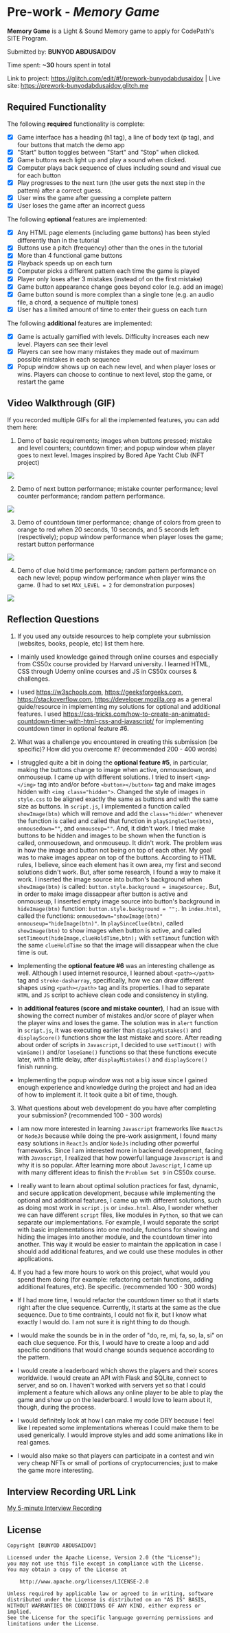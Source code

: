 # Pre-work - *Memory Game*

**Memory Game** is a Light & Sound Memory game to apply for CodePath's SITE Program. 

Submitted by: **BUNYOD ABDUSAIDOV**

Time spent: **~30** hours spent in total

Link to project: https://glitch.com/edit/#!/prework-bunyodabdusaidov | Live site: https://prework-bunyodabdusaidov.glitch.me

## Required Functionality

The following **required** functionality is complete:

* [x] Game interface has a heading (h1 tag), a line of body text (p tag), and four buttons that match the demo app
* [x] "Start" button toggles between "Start" and "Stop" when clicked. 
* [x] Game buttons each light up and play a sound when clicked. 
* [x] Computer plays back sequence of clues including sound and visual cue for each button
* [x] Play progresses to the next turn (the user gets the next step in the pattern) after a correct guess. 
* [x] User wins the game after guessing a complete pattern
* [x] User loses the game after an incorrect guess

The following **optional** features are implemented:

* [x] Any HTML page elements (including game buttons) has been styled differently than in the tutorial
* [x] Buttons use a pitch (frequency) other than the ones in the tutorial
* [x] More than 4 functional game buttons
* [x] Playback speeds up on each turn
* [x] Computer picks a different pattern each time the game is played
* [x] Player only loses after 3 mistakes (instead of on the first mistake)
* [x] Game button appearance change goes beyond color (e.g. add an image)
* [x] Game button sound is more complex than a single tone (e.g. an audio file, a chord, a sequence of multiple tones)
* [x] User has a limited amount of time to enter their guess on each turn

The following **additional** features are implemented:

- [x] Game is actually gamified with levels. Difficulty increases each new level. Players can see their level
- [x] Players can see how many mistakes they made out of maximum possible mistakes in each sequence
- [x] Popup window shows up on each new level, and when player loses or wins. Players can choose to continue to next level, stop the game, or restart the game

## Video Walkthrough (GIF)

If you recorded multiple GIFs for all the implemented features, you can add them here:

1. Demo of basic requirements; images when buttons pressed; mistake and level counters; countdown timer; and popup window when player goes to next level. Images inspired by Bored Ape Yacht Club (NFT project)

![](http://g.recordit.co/VrpeTsqyCo.gif)

2. Demo of next button performance; mistake counter performance; level counter performance; random pattern performance.

![](http://g.recordit.co/09xuWigGu3.gif)

3. Demo of countdown timer performance; change of colors from green to orange to red when 20 seconds, 10 seconds, and 5 seconds left (respectively); popup window performance when player loses the game; restart button performance

![](http://g.recordit.co/D6c7rghCjS.gif)

4. Demo of clue hold time performance; random pattern performance on each new level; popup window performance when player wins the game. (I had to set `MAX_LEVEL = 2` for demonstration purposes)

![](http://g.recordit.co/wwbmaXgM2J.gif)

## Reflection Questions
1. If you used any outside resources to help complete your submission (websites, books, people, etc) list them here. 

* I mainly used knowledge gained through online courses and especially from CS50x course provided by Harvard university. I learned HTML, CSS through Udemy online courses and JS in CS50x courses & challenges. 

* I used https://w3schools.com, https://geeksforgeeks.com, https://stackoverflow.com, https://developer.mozilla.org as a general guide/resource in implementing my solutions for optional and additional features. I used https://css-tricks.com/how-to-create-an-animated-countdown-timer-with-html-css-and-javascript/ for implementing countdown timer in optional feature #6.

2. What was a challenge you encountered in creating this submission (be specific)? How did you overcome it? (recommended 200 - 400 words) 

* I struggled quite a bit in doing the **optional feature #5**, in particular, making the buttons change to image when active, onmousedown, and onmouseup. I came up with different solutions. I tried to insert `<img></img>` tag into and/or before `<button></button>` tag and make images hidden with `<img class="hidden">`. Changed the style of images in `style.css` to be aligned exactly the same as buttons and with the same size as buttons. In `script.js`, I implemented a function called `showImage(btn)` which will remove and add the `class="hidden"` whenever the function is called and called that function in `playSingleClue(btn)`, `onmousedown=""`, and `onmouseup=""`. And, it didn't work. I tried make buttons to be hidden and images to be shown when the function is called, onmousedown, and onmouseup. It didn't work. The problem was in how the image and button not being on top of each other. My goal was to make images appear on top of the buttons. According to HTML rules, I believe, since each element has it own area, my first and second solutions didn't work. But, after some research, I found a way to make it work. I inserted the image source into button's background when `showImage(btn)` is called: `button.style.background = imageSource;`. But, in order to make image dissappear after button is active and onmouseup, I inserted empty image source into button's background in `hideImage(btn)` function: `button.style.background = "";`. In `index.html`, called the functions: `onmousedown="showImage(btn)" onmouseup="hideImage(btn)"`. In `playSinceClue(btn)`, called `showImage(btn)` to show images when button is active, and called `setTimeout(hideImage,clueHoldTime,btn);` with `setTimout` function with the same `clueHoldTime` so that the image will dissappear when the clue time is out.

* Implementing the **optional feature #6** was an interesting challenge as well. Although I used internet resource, I learned about `<path></path>` tag and `stroke-dasharray`, specifically, how we can draw different shapes using `<path></path>` tag and its properties. I had to separate `HTML` and `JS` script to achieve clean code and consistency in styling. 

* In **additional features (score and mistake counter)**, I had an issue with showing the correct number of mistakes and/or score of player when the player wins and loses the game. The solution was in `alert` function in `script.js`, it was executing earlier than `displayMistakes()` and `displayScore()` functions show the last mistake and score. After reading about order of scripts in `Javascript`, I decided to use `setTimout()` with `winGame()` and/or `loseGame()` functions so that these functions execute later, with a little delay, after `displayMistakes()` and `displayScore()` finish running. 

* Implementing the popup window was not a big issue since I gained enough experience and knowledge during the project and had an idea of how to implement it. It took quite a bit of time, though.

3. What questions about web development do you have after completing your submission? (recommended 100 - 300 words) 

* I am now more interested in learning `Javascript` frameworks like `ReactJs` or `NodeJs` because while doing the pre-work assignment, I found many easy solutions in `ReactJs` and/or `NodeJs` including other powerful frameworks. Since I am interested more in backend development, facing with `Javascript`, I realized that how powerful language `Javascript` is and why it is so popular. After learning more about `Javascript`, I came up with many different ideas to finish the `Problem Set 9` in CS50x course. 

* I really want to learn about optimal solution practices for fast, dynamic, and secure application development, because while implementing the optional and additional features, I came up with different solutions, such as doing most work in `script.js` or `index.html`. Also, I wonder whether we can have different `script` files, like modules in `Python`, so that we can separate our implementations. For example, I would separate the script with basic implementations into one module, functions for showing and hiding the images into another module, and the countdown timer into another. This way it would be easier to maintain the application in case I should add additional features, and we could use these modules in other applications.

4. If you had a few more hours to work on this project, what would you spend them doing (for example: refactoring certain functions, adding additional features, etc). Be specific. (recommended 100 - 300 words) 

* If I had more time, I would refactor the countdown timer so that it starts right after the clue sequence. Currently, it starts at the same as the clue sequence. Due to time contraints, I could not fix it, but I know what exactly I would do. I am not sure it is right thing to do though. 

* I would make the sounds be in in the order of "do, re, mi, fa, so, la, si" on each clue sequence. For this, I would have to create a loop and add specific conditions that would change sounds sequence according to the pattern.

* I would create a leaderboard which shows the players and their scores worldwide. I would create an API with Flask and SQLite, connect to server, and so on. I haven't worked with servers yet so that I could implement a feature which allows any online player to be able to play the game and show up on the leaderboard. I would love to learn about it, though, during the process. 

* I would definitely look at how I can make my code DRY because I feel like I repeated some implementations whereas I could make them to be used generically. I would improve styles and add some animations like in real games.

* I would also make so that players can participate in a contest and win very cheap NFTs or small of portions of cryptocurrencies; just to make the game more interesting. 
## Interview Recording URL Link

[My 5-minute Interview Recording](https://www.loom.com/share/055e0d8cfb52445eb6266acd75247a9c)


## License

    Copyright [BUNYOD ABDUSAIDOV]

    Licensed under the Apache License, Version 2.0 (the "License");
    you may not use this file except in compliance with the License.
    You may obtain a copy of the License at

        http://www.apache.org/licenses/LICENSE-2.0

    Unless required by applicable law or agreed to in writing, software
    distributed under the License is distributed on an "AS IS" BASIS,
    WITHOUT WARRANTIES OR CONDITIONS OF ANY KIND, either express or implied.
    See the License for the specific language governing permissions and
    limitations under the License.
